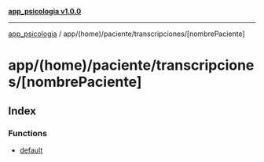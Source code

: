 [**app_psicologia v1.0.0**](../../../../../README.md)

***

[app_psicologia](../../../../../modules.md) / app/(home)/paciente/transcripciones/\[nombrePaciente\]

# app/(home)/paciente/transcripciones/\[nombrePaciente\]

## Index

### Functions

- [default](functions/default.md)
